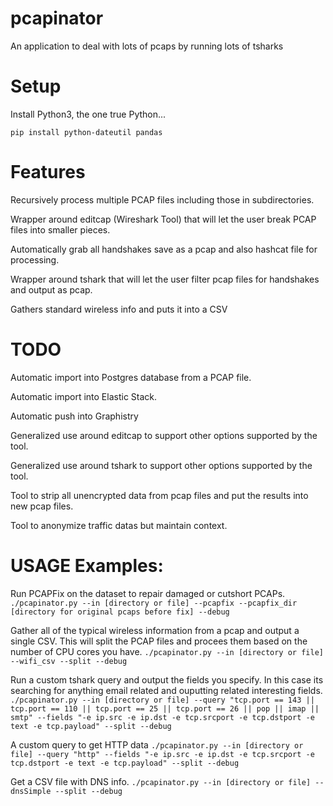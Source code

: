 # pcapinator
An application to deal with lots of pcaps by running lots of tsharks

# Setup

Install Python3, the one true Python... 

```
pip install python-dateutil pandas
```

# Features

Recursively process multiple PCAP files including those in subdirectories.

Wrapper around editcap (Wireshark Tool) that will let the user break PCAP files into smaller pieces.

Automatically grab all handshakes save as a pcap and also hashcat file for processing.

Wrapper around tshark that will let the user filter pcap files for handshakes and output as pcap.

Gathers standard wireless info and puts it into a CSV

# TODO 

Automatic import into Postgres database from a PCAP file.

Automatic import into Elastic Stack.

Automatic push into Graphistry

Generalized use around editcap to support other options supported by the tool.

Generalized use around tshark to support other options supported by the tool.

Tool to strip all unencrypted data from pcap files and put the results into new pcap files.

Tool to anonymize traffic datas but maintain context.

# USAGE Examples:

Run PCAPFix on the dataset to repair damaged or cutshort PCAPs. 
`./pcapinator.py --in [directory or file] --pcapfix --pcapfix_dir [directory for original pcaps before fix] --debug`

Gather all of the typical wireless information from a pcap and output a single CSV. This will split the PCAP files and procees them based on the number of CPU cores you have. 
`./pcapinator.py --in [directory or file] --wifi_csv --split --debug`

Run a custom tshark query and output the fields you specify. In this case its searching for anything email related and ouputting related interesting fields. 
`./pcapinator.py --in [directory or file] --query "tcp.port == 143 || tcp.port == 110 || tcp.port == 25 || tcp.port == 26 || pop || imap || smtp" --fields "-e ip.src -e ip.dst -e tcp.srcport -e tcp.dstport -e text -e tcp.payload" --split --debug`

A custom query to get HTTP data
`./pcapinator.py --in [directory or file] --query "http" --fields "-e ip.src -e ip.dst -e tcp.srcport -e tcp.dstport -e text -e tcp.payload" --split --debug`

Get a CSV file with DNS info.
`./pcapinator.py --in [directory or file] --dnsSimple --split --debug`